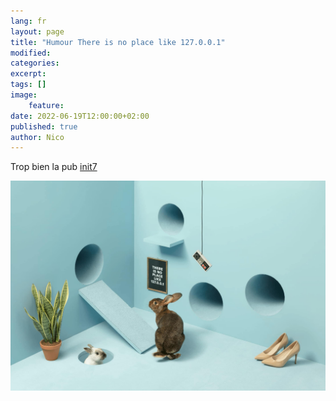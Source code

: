 ```yaml
---
lang: fr
layout: page
title: "Humour There is no place like 127.0.0.1"
modified:
categories:
excerpt:
tags: []
image:
    feature:
date: 2022-06-19T12:00:00+02:00
published: true
author: Nico
---
```


Trop bien la pub [init7](https://www.init7.net/)

[![There is no place like 127.0.0.1][image-1]][image-1]

[image-1]: ../../files/2022-06-19-humour-there-is-no-place-like-127_0_0_1/there-is-no-place-like-127_0_0_1.jpg

